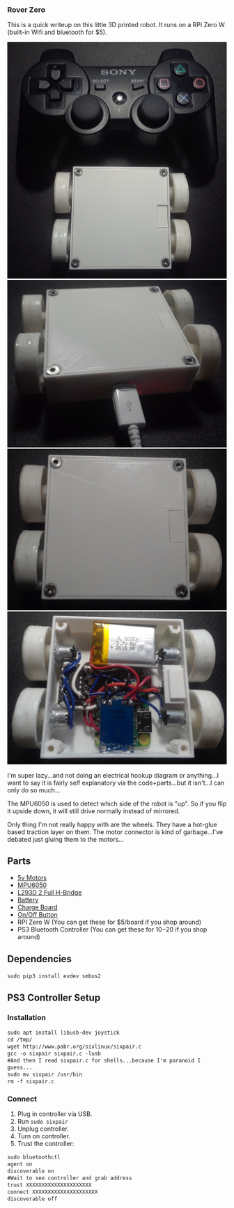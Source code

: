 ### Rover Zero
This is a quick writeup on this little 3D printed robot. It runs on a RPi Zero W (built-in Wifi and bluetooth for $5).

![](https://github.com/mrmoss/rover_zero/raw/master/pics/00_controller.jpg)
![](https://github.com/mrmoss/rover_zero/raw/master/pics/01_charge.jpg)
![](https://github.com/mrmoss/rover_zero/raw/master/pics/02_top.jpg)
![](https://github.com/mrmoss/rover_zero/raw/master/pics/03_internals.jpg)

I'm super lazy...and not doing an electrical hookup diagram or anything...I want to say it is fairly self explanatory via the code+parts...but it isn't...I can only do so much...

The MPU6050 is used to detect which side of the robot is "up". So if you flip it upside down, it will still drive normally instead of mirrored.

Only thing I'm not really happy with are the wheels. They have a hot-glue based traction layer on them. The motor connector is kind of garbage...I've debated just gluing them to the motors...

## Parts
- [5v Motors](https://www.amazon.com/dp/B01N4G8DSO/)
- [MPU6050](https://www.amazon.com/dp/B008BOPN40)
- [L293D 2 Full H-Bridge](https://www.amazon.com/dp/B07CNCNQV9)
- [Battery](https://www.amazon.com/dp/B0767D8GVG)
- [Charge Board](https://www.amazon.com/dp/B01LHD9D7E)
- [On/Off Button](https://www.amazon.com/dp/B079D6W1YV)
- RPI Zero W (You can get these for $5/board if you shop around)
- PS3 Bluetooth Controller (You can get these for $10-$20 if you shop around)

## Dependencies
`sudo pip3 install evdev smbus2`

## PS3 Controller Setup

### Installation
```
sudo apt install libusb-dev joystick
cd /tmp/
wget http://www.pabr.org/sixlinux/sixpair.c
gcc -o sixpair sixpair.c -lusb
#And then I read sixpair.c for shells...because I'm paranoid I guess...
sudo mv sixpair /usr/bin
rm -f sixpair.c
```

### Connect
1. Plug in controller via USB.
2. Run `sudo sixpair`
3. Unplug controller.
4. Turn on controller.
5. Trust the controller:
```
sudo bluetoothctl
agent on
discoverable on
#Wait to see controller and grab address
trust XXXXXXXXXXXXXXXXXXXXX
connect XXXXXXXXXXXXXXXXXXXXX
discoverable off
```
